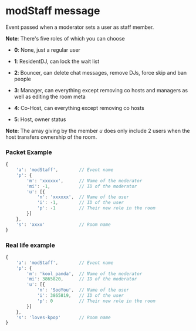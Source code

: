 # modStaff message

Event passed when a moderator sets a user as staff member.

**Note**: There's five roles of which you can choose

* **0**: None, just a regular user

* **1**: ResidentDJ, can lock the wait list

* **2**: Bouncer, can delete chat messages, remove DJs, force skip and ban people

* **3**: Manager, can everything except removing co hosts and managers as well as editing the room meta

* **4**: Co-Host, can everything except removing co hosts

* **5**: Host, owner status 

**Note**: The array giving by the member _u_ does only include 2 users when the host transfers ownership of the room.

### Packet Example

```js
{
    'a': 'modStaff',        // Event name
    'p': {
        'm': 'xxxxxx',	    // Name of the moderator
        'mi': -1,           // ID of the moderator
        'u': [{
            'n': 'xxxxxx',  // Name of the user
            'i': -1,        // ID of the user
            'p': -1         // Their new role in the room
        }]
    },
    's': 'xxxx'             // Room name
}
```
### Real life example
```js
{
    'a': 'modStaff',        // Event name
    'p': {
        'm': 'kool_panda',  // Name of the moderator
        'mi': 3865820,      // ID of the moderator
        'u': [{
            'n': 'SooYou',  // Name of the user
            'i': 3865819,   // ID of the user
            'p': 0          // Their new role in the room
        }]
    },
    's': 'loves-kpop'       // Room name
}
```